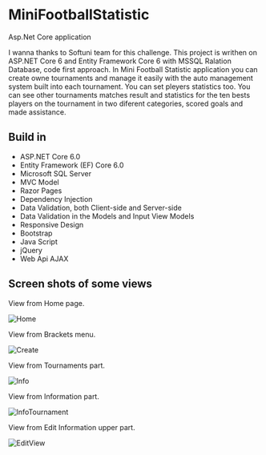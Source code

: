 # MiniFootballStatistic

<div>Asp.Net Core application</div>
<p>I wanna thanks to Softuni team for this challenge. This project is writhen on ASP.NET Core 6 and Entity Framework Core 6 with MSSQL Ralation Database, code first approach.
In Mini Football Statistic application you can create owne tournaments and manage it easily with the auto management system built into each tournament. You can set pleyers statistics too. You can see other tournaments matches result and statistics for the ten bests players on the tournament in two diferent categories, scored goals and made assistance.
 </p>

<h2>Build in</h2>
<ul>
  <li>ASP.NET Core 6.0</li>
  <li>Entity Framework (EF) Core 6.0</li>
  <li>Microsoft SQL Server</li>
  <li>MVC Model</li>
  <li>Razor Pages</li> 
  <li>Dependency Injection</li>
  <li>Data Validation, both Client-side and Server-side</li>
  <li>Data Validation in the Models and Input View Models</li>
  <li>Responsive Design</li>
  <li>Bootstrap</li>
  <li>Java Script</li>
  <li>jQuery</li>
  <li>Web Api AJAX</li> 
</ul>

<h2>Screen shots of some views</h2>
View from Home page.

![Home](https://user-images.githubusercontent.com/75274983/173399757-d9c5a109-698d-4594-b589-2349c45e12fa.png)

View from Brackets menu.

![Create](https://user-images.githubusercontent.com/75274983/173400068-6bc859c1-7ca3-4399-b1f5-bd4db4f9569e.png)

View from Tournaments part.

![Info](https://user-images.githubusercontent.com/75274983/173400236-7c6a3380-dd10-448a-8cd4-bab0451fe4d7.png)

View from Information part.

![InfoTournament](https://user-images.githubusercontent.com/75274983/173400429-ef5d2ba0-aded-4d67-8c13-c0756e557e25.png)

View from Edit Information upper part.

![EditView](https://user-images.githubusercontent.com/75274983/173400555-ff68831a-77db-4234-99f0-cec925ddc4d5.png)

